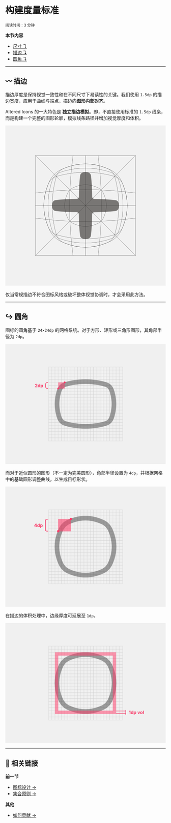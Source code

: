 # 构建度量标准  
<small>阅读时间：3 分钟</small>

**本节内容**
+ [尺寸 ↴](#-尺寸)
+ [描边 ↴](#-描边)
+ [圆角 ↴](#-圆角)

---

## 〰️ 描边

描边厚度是保持视觉一致性和在不同尺寸下易读性的关键。我们使用 `1.5dp` 的描边宽度，应用于曲线与端点，描边**向图形内部对齐**。

Altered Icons 的一大特色是 **独立描边模拟**。即，不直接使用标准的 `1.5dp` 线条，而是构建一个完整的图形轮廓，模拟线条路径并增加视觉厚度和体积。

![Al-plus-icon comparison](../../.github/assets/Al-plus-icon-comparison.webp)

仅当常规描边不符合图标风格或破坏整体视觉协调时，才会采用此方法。

---

## ↪️ 圆角

图标的圆角基于 `24×24dp` 的网格系统。对于方形、矩形或三角形图形，其角部半径为 `2dp`。

![corner-shape-grid](../../.github/assets/corner-rectangle-grid.jpg)

而对于近似圆形的图形（不一定为完美圆形），角部半径设置为 `4dp`，并根据网格中的基础圆形调整曲线，以生成目标形状。

![circle-corner-grid](../../.github/assets/circle-corner-grid.jpg)

在描边的体积处理中，边缘厚度可延展至 `1dp`。

![shape-volume-grid](../../.github/assets/shape-volume-grid.jpg)

---

## 📍 相关链接

**前一节**
+ [图标设计 →](./02_design.md)
+ [集合原则 →](./01_principles.md)

**其他**
+ [如何贡献 →](./CONTRIBUTING.md)